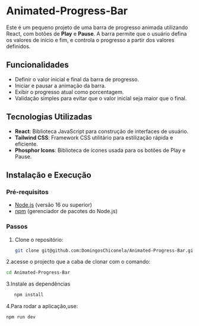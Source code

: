 # Animated-Progress-Bar

Este é um pequeno projeto de uma barra de progresso animada utilizando React, com botões de **Play** e **Pause**. A barra permite que o usuário defina os valores de início e fim, e controla o progresso a partir dos valores definidos.

## Funcionalidades

- Definir o valor inicial e final da barra de progresso.
- Iniciar e pausar a animação da barra.
- Exibir o progresso atual como porcentagem.
- Validação simples para evitar que o valor inicial seja maior que o final.

## Tecnologias Utilizadas

- **React**: Biblioteca JavaScript para construção de interfaces de usuário.
- **Tailwind CSS**: Framework CSS utilitário para estilização rápida e eficiente.
- **Phosphor Icons**: Biblioteca de ícones usada para os botões de Play e Pause.

## Instalação e Execução

### Pré-requisitos

- [Node.js](https://nodejs.org/) (versão 16 ou superior)
- [npm](https://www.npmjs.com/) (gerenciador de pacotes do Node.js)

### Passos

1. Clone o repositório:

   ```bash
   git clone git@github.com:DomingosChiconela/Animated-Progress-Bar.git
   ```
2.acesse o projecto que a caba de clonar com o comando:
   ```bash
   cd Animated-Progress-Bar
   ```

   
3.Instale as dependências
 ```bash
    npm install 
 ```
    

4.Para rodar a aplicação,use:
   ```bash
   npm run dev
